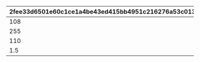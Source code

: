 |2fee33d6501e60c1ce1a4be43ed415bb4951c216276a53c0133e1b8578eeb4eb|422447dc0faac94c80726bfac0926c056c2d09b9a41f08730131d5c35884004c|feb012a3418623811a0bbeaff93cc422dc3382929cc8ebb57dfff8a125bf3e10|c66f5386b0b8b2f3e0f35163b5f58e6fc5bbfabe31368eb7dbf0334d50ac2980|
| --- | --- | --- | --- |
|108|105|1|111|
|255|160|2|350|
|110|105|3|120|
|1.5|2.5|4|0.5|